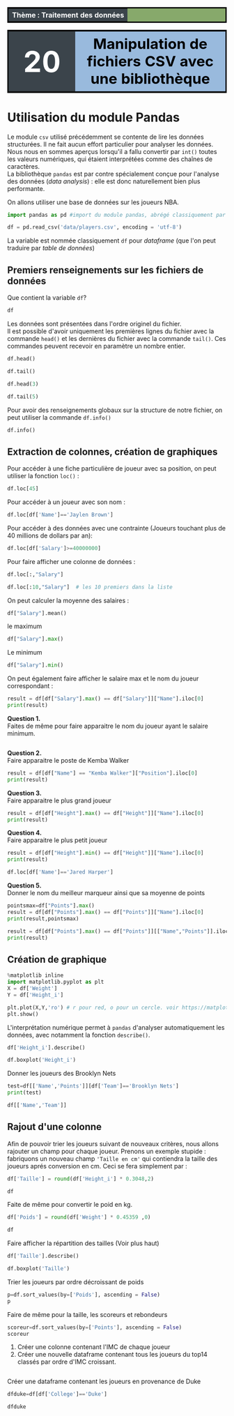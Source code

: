 <table  style="table-layout: fixed;background-color:#87A96B; border:solid;color:black;width:100%;">
        <tr>
            <th colspan=2; style="background-color: #3B444B;color:white;text-align:center;border:none;font-size:12pt;">
           Thème : Traitement des données
            </th>
        </tr>
</table>
<table  style="table-layout: fixed;background-color:#87A96B; border:solid;color:black;width:100%;">
        <tr >
            <th width="25%"; style="background-color: #3B444B;color:white;text-align:center;border:none;font-size:50pt;">
            20
            </th>
            <th  width="75%"; style="text-align:center;background-color:#99BADD;border:none;font-size:25pt;">Manipulation de fichiers CSV avec une bibliothèque</th>
        </tr>
</table>


# Utilisation du module Pandas
Le module `csv` utilisé précédemment se contente de lire les données structurées. Il ne fait aucun effort particulier pour analyser les données. Nous nous en sommes aperçus lorsqu'il a fallu convertir par `int()` toutes les valeurs numériques, qui étaient interprétées comme des chaînes de caractères.  
La bibliothèque `pandas` est par contre spécialement conçue pour l'analyse des données (*data analysis*) : elle est donc naturellement bien plus performante.

On allons utiliser une base de données sur les joueurs NBA.


```python
import pandas as pd #import du module pandas, abrégé classiquement par "pd"
```


```python
df = pd.read_csv('data/players.csv', encoding = 'utf-8')
```

La variable est nommée classiquement `df` pour *dataframe* (que l'on peut traduire par *table de données*)

## Premiers renseignements sur les fichiers de données  

Que contient la variable `df`?


```python
df
```

Les données sont présentées dans l'ordre originel du fichier.  
Il est possible d'avoir uniquement les premières lignes du fichier avec la commande `head()` et les dernières du fichier avec la commande `tail()`. Ces commandes peuvent recevoir en paramètre un nombre entier.


```python
df.head()
```


```python
df.tail()
```


```python
df.head(3)
```


```python
df.tail(5)
```

Pour avoir des renseignements globaux sur la structure de notre fichier, on peut utiliser la commande `df.info()`


```python
df.info()
```

## Extraction de colonnes, création de graphiques 

Pour accéder à une fiche particulière de joueur avec sa position, on peut utiliser la fonction `loc()` :


```python
df.loc[45]
```

Pour accéder à un joueur avec son nom : 


```python
df.loc[df['Name']=='Jaylen Brown']
```

Pour accéder à des données avec une contrainte (Joueurs touchant plus de 40 millions de dollars par an):


```python
df.loc[df['Salary']>=40000000]
```

Pour faire afficher une colonne de données :


```python
df.loc[:,"Salary"]
```


```python
df.loc[:10,"Salary"]  # les 10 premiers dans la liste
```

On peut calculer la moyenne des salaires : 


```python
df["Salary"].mean()
```

le maximum


```python
df["Salary"].max()
```

Le minimum


```python
df["Salary"].min()
```

On peut également faire afficher le salaire max et le nom du joueur correspondant :


```python
result = df[df["Salary"].max() == df["Salary"]]["Name"].iloc[0]
print(result)
```

**Question 1.**  
Faites de même pour faire apparaitre le nom du joueur ayant le salaire minimum.


```python

```

**Question 2.**  
Faire apparaitre le poste de Kemba Walker


```python
result = df[df["Name"] == "Kemba Walker"]["Position"].iloc[0]
print(result)
```

**Question 3.**  
Faire apparaitre le plus grand joueur


```python
result = df[df["Height"].max() == df["Height"]]["Name"].iloc[0]
print(result)
```

**Question 4.**  
Faire apparaitre le plus petit joueur


```python
result = df[df["Height"].min() == df["Height"]]["Name"].iloc[0]
print(result)
```


```python
df.loc[df['Name']=='Jared Harper']
```

**Question 5.**  
Donner le nom du meilleur marqueur ainsi que sa moyenne de points


```python
pointsmax=df["Points"].max()
result = df[df["Points"].max() == df["Points"]]["Name"].iloc[0]
print(result,pointsmax)
```


```python
result = df[df["Points"].max() == df["Points"]][["Name","Points"]].iloc[0]
print(result)
```

## Création de graphique


```python
%matplotlib inline
import matplotlib.pyplot as plt
X = df['Weight']
Y = df['Height_i']

plt.plot(X,Y,'ro') # r pour red, o pour un cercle. voir https://matplotlib.org/api/markers_api.html
plt.show()
```

L'interprétation numérique permet à `pandas` d'analyser automatiquement les données, avec notamment la fonction `describe()`.


```python
df['Height_i'].describe()
```


```python
df.boxplot('Height_i')
```

Donner les joueurs des Brooklyn Nets


```python
test=df[['Name','Points']][df['Team']=='Brooklyn Nets']
print(test)
```


```python
df[['Name','Team']]
```

## Rajout d'une colonne
Afin de pouvoir trier les joueurs suivant de nouveaux critères, nous allons rajouter un champ pour chaque joueur.
Prenons un exemple stupide : fabriquons un nouveau champ `'Taille en cm'` qui contiendra la taille des joueurs aprés conversion en cm. 
Ceci se fera simplement par :


```python
df['Taille'] = round(df['Height_i'] * 0.3048,2)
```


```python
df
```

Faite de même pour convertir le poid en kg.


```python
df['Poids'] = round(df['Weight'] * 0.45359 ,0)
```


```python
df
```

Faire afficher la répartition des tailles (Voir plus haut)


```python
df['Taille'].describe()
```


```python
df.boxplot('Taille')
```

Trier les joueurs par ordre décroissant de poids


```python
p=df.sort_values(by=['Poids'], ascending = False)
p
```

Faire de même pour la taille, les scoreurs et rebondeurs


```python
scoreur=df.sort_values(by=['Points'], ascending = False)
scoreur
```

1. Créer une colonne contenant l'IMC de chaque joueur
2. Créer une nouvelle dataframe contenant tous les joueurs du top14 classés par ordre d'IMC croissant.


```python

```

Créer une dataframe contenant les joueurs en provenance de Duke


```python
dfduke=df[df['College']=='Duke']
```


```python
dfduke
```


```python

```
